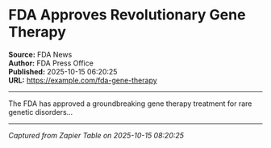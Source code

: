 # FDA Approves Revolutionary Gene Therapy

**Source:** FDA News  
**Author:** FDA Press Office  
**Published:** 2025-10-15 06:20:25  
**URL:** https://example.com/fda-gene-therapy  

---

The FDA has approved a groundbreaking gene therapy treatment for rare genetic disorders...

---
*Captured from Zapier Table on 2025-10-15 08:20:25*
